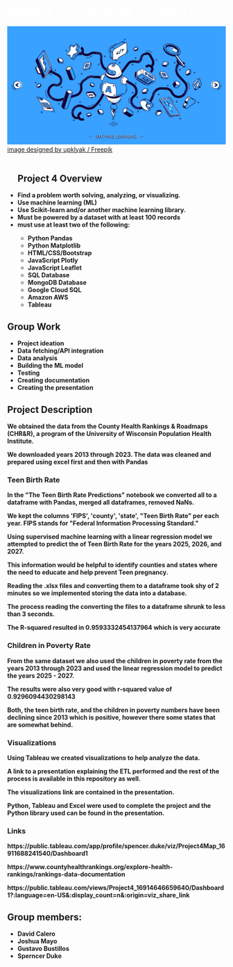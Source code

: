 <html lang="en">
  <body>
  <h1 style="font-stretch: expanded; color:white; font-weight:bold;" class="title">Module 24 Challenge - Project 4</h1>
  <img src="./banner.jpg" alt="lesson banner" tabindex="0" aria-label="lesson banner. Click to Enlarge." data-canonical-src="./banner.jpg" style="max-width: 100%;">
  <a href="http://www.freepik.com">image designed by upklyak / Freepik</a>
  <br>
  <br>
    <ul>
      <h2>Project 4 Overview</h2>
      <li> <strong>Find a problem worth solving, analyzing, or visualizing.</strong></li>
      <li> <strong>Use machine learning (ML)</strong></li>
      <li><strong>Use Scikit-learn and/or another machine learning library.</li>
      <li><strong>Must be powered by a dataset with at least 100 records</li>
      <li><strong>must use at least two of the following:</li>
      <ul>
          <li>Python Pandas</li>
          <li>Python Matplotlib</li>
          <li>HTML/CSS/Bootstrap</li>
          <li>JavaScript Plotly</li>
          <li>JavaScript Leaflet</li>
          <li>SQL Database</li>
          <li>MongoDB Database</li>
          <li>Google Cloud SQL</li>
          <li>Amazon AWS</li>
          <li>Tableau</li>
        </ul>
    </ul>
    <h2>Group Work</h2>
      <ul>
          <li>Project ideation</li>
          <li>Data fetching/API integration</li>
          <li>Data analysis</li>
          <li>Building the ML model</li>
          <li>Testing</li>
          <li>Creating documentation</li>
          <li>Creating the presentation</li>
      </ul>
    <h2>Project Description</h2>
      <p>We obtained the data from the County Health Rankings & Roadmaps (CHR&R), a program of the University of Wisconsin Population Health Institute.</p>  
      <p>We downloaded years 2013 through 2023. The data was cleaned and prepared using excel first and then with Pandas</p>
      <p> </p>
      <h3>Teen Birth Rate</h3>
      <p>In the "The Teen Birth Rate Predictions" notebook we converted all to a dataframe with Pandas, merged all dataframes, removed NaNs.</p>
      <p>We kept the columns 'FIPS', 'county', 'state', "Teen Birth Rate" per each year. FIPS stands for "Federal Information Processing Standard."</p> 
      <p>Using supervised machine learning with a linear regression model we attempted to predict the of Teen Birth Rate for the years 2025, 2026, and 2027.</p> 
      <p>This information would be helpful to identify counties and states where the need to educate and help prevent Teen pregnancy.</p>
      <p>Reading the .xlsx files and converting them to a dataframe took shy of 2 minutes so we implemented storing the data into a database.</p>
      <p>The process reading the converting the files to a dataframe shrunk to less than 3 seconds. </p>
      <p>The R-squared resulted in 0.9593332454137964 which is very accurate</p>
      <p> </p>
    <h3>Children in Poverty Rate</h3>
      <p>From the same dataset we also used the children in poverty rate from the years 2013 through 2023 and used the linear regression model to predict the years 2025 - 2027.</p>
      <p>The results were also very good with r-squared value of 0.9296094430298143</p>
      <p>Both, the teen birth rate, and the children in poverty numbers have been declining since 2013 which is positive, however there some states that are somewhat behind.</p>
    <h3>Visualizations</h3>
      <p>Using Tableau we created visualizations to help analyze the data.</p>
      <p>A link to a presentation explaining the ETL performed and the rest of the process is available in this repository as well.</p>
      <p>The visualizations link are contained in the presentation.</p>
      <p>Python, Tableau and Excel were used to complete the project and the Python library used can be found in the presentation. </p>
      <p> </p>
      <h3>Links</h3>
      <p>https://public.tableau.com/app/profile/spencer.duke/viz/Project4Map_16911688241540/Dashboard1</p>
      <p> </p>
      <p>https://www.countyhealthrankings.org/explore-health-rankings/rankings-data-documentation</p>
      <p> </p>
      <p>https://public.tableau.com/views/Project4_16914646659640/Dashboard1?:language=en-US&:display_count=n&:origin=viz_share_link</p>
      <p> </p>
   <h2> <strong>Group members:</strong></h2>
      <ul>
        <li>David Calero</li>
        <li>Joshua Mayo</li>
        <li>Gustavo Bustillos</li>
        <li>Sperncer Duke</li>
    </ul>
  </body>
</html>
